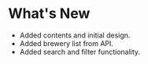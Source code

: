 <h1>What's New</h1>

- Added contents and initial design.
- Added brewery list from API.
- Added search and filter functionality.
